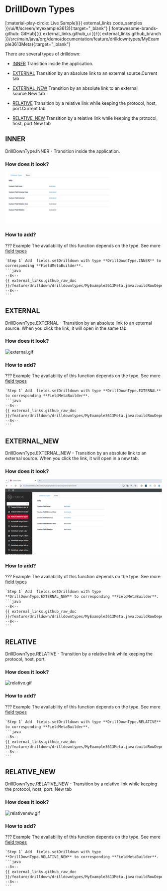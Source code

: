 # DrillDown Types
[:material-play-circle: Live Sample]({{ external_links.code_samples }}/ui/#/screen/myexample3613){:target="_blank"}
[:fontawesome-brands-github: GitHub]({{ external_links.github_ui }}/{{ external_links.github_branch }}/src/main/java/org/demo/documentation/feature/drilldowntypes/MyExample3613Meta){:target="_blank"}

There are several types of drilldown:

* [INNER](#INNER)  Transition inside the application.

* [EXTERNAL](#EXTERNAL)  Transition by an absolute link to an external source.Current tab

* [EXTERNAL_NEW](#EXTERNAL_NEW)  Transition by an absolute link to an external source.New tab

* [RELATIVE](#RELATIVE) Transition by a relative link while keeping the protocol, host, port.Current tab

* [RELATIVE_NEW](#RELATIVE_NEW) Transition by a relative link while keeping the protocol, host, port.New tab
 
## <a id="INNER">INNER</a>
DrillDownType.INNER - Transition inside the application.
### How does it look?
![inner.gif](inner.gif)

### How to add?

??? Example
    The availability of this function depends on the type. See more [field types](/widget/fields/fieldtypes/)

    `Step 1` Add  fields.setDrilldown with type **DrillDownType.INNER** to corresponding **FieldMetaBuilder**.
    ```java
    --8<--
    {{ external_links.github_raw_doc }}/feature/drilldown/drilldowntypes/MyExample3613Meta.java:buildRowDependentMetaINNER
    --8<--
    ```
## <a id="EXTERNAL">EXTERNAL</a>
DrillDownType.EXTERNAL - Transition by an absolute link to an external source. When you click the link, it will open in the same tab.

### How does it look?
![external.gif](external.gif)

### How to add?
??? Example
    The availability of this function depends on the type. See more [field types](/widget/fields/fieldtypes/)

    `Step 1` Add  fields.setDrilldown with type **DrillDownType.EXTERNAL** to corresponding **FieldMetaBuilder**.
    ```java
    --8<--
    {{ external_links.github_raw_doc }}/feature/drilldown/drilldowntypes/MyExample3613Meta.java:buildRowDependentMetaEXTERNAL
    --8<--
    ```
 
## <a id="EXTERNAL_NEW">EXTERNAL_NEW</a>
DrillDownType.EXTERNAL_NEW - Transition by an absolute link to an external source. When you click the link, it will open in a new tab.
### How does it look?
![externalnew.gif](externalnew.gif)

### How to add?
??? Example
    The availability of this function depends on the type. See more [field types](/widget/fields/fieldtypes/)

    `Step 1` Add  fields.setDrilldown with type **DrillDownType.EXTERNAL_NEW** to corresponding **FieldMetaBuilder**.
    ```java
    --8<--
    {{ external_links.github_raw_doc }}/feature/drilldown/drilldowntypes/MyExample3613Meta.java:buildRowDependentMetaEXTERNAL_NEW
    --8<--
    ```

## <a id="RELATIVE">RELATIVE</a>
DrillDownType.RELATIVE - Transition by a relative link while keeping the protocol, host, port.
### How does it look?
![relative.gif](relative.gif)

### How to add?
??? Example
    The availability of this function depends on the type. See more [field types](/widget/fields/fieldtypes/)

    `Step 1` Add  fields.setDrilldown with type **DrillDownType.RELATIVE** to corresponding **FieldMetaBuilder**.
    ```java
    --8<--
    {{ external_links.github_raw_doc }}/feature/drilldown/drilldowntypes/MyExample3613Meta.java:buildRowDependentMetaRELATIVE
    --8<--
    ```
## <a id="RELATIVE_NEW">RELATIVE_NEW</a>
DrillDownType.RELATIVE_NEW - Transition by a relative link while keeping the protocol, host, port. New tab

### How does it look?
![relativenew.gif](relativenew.gif)

### How to add?
??? Example
    The availability of this function depends on the type. See more [field types](/widget/fields/fieldtypes/)

    `Step 1` Add  fields.setDrilldown with type **DrillDownType.RELATIVE_NEW** to corresponding **FieldMetaBuilder**.
    ```java
    --8<--
    {{ external_links.github_raw_doc }}/feature/drilldown/drilldowntypes/MyExample3613Meta.java:buildRowDependentMetaRELATIVE_NEW
    --8<--
    ```
